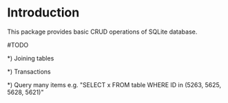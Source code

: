 # Introduction 
This package provides basic CRUD operations of SQLite database.

#TODO

*) Joining tables

*) Transactions

*) Query many items e.g. "SELECT x FROM table WHERE ID in (5263, 5625, 5628, 5621)"  
